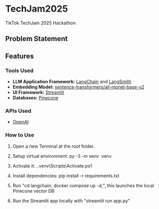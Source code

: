 # TechJam2025

TikTok TechJam 2025 Hackathon

## Problem Statement

## Features

### Tools Used

- **LLM Application Framework:** [LangChain](https://www.langchain.com/) and [LangSmith](https://www.langchain.com/langsmith)
- **Embedding Model:** [sentence-transformers/all-mpnet-base-v2](https://huggingface.co/sentence-transformers/all-mpnet-base-v2)
- **UI Framework:** [Streamlit](https://streamlit.io/)
- **Databases:** [Pinecone](https://www.pinecone.io/)

### APIs Used

- [OpenAI](https://openai.com/)

### How to Use

1. Open a new Terminal at the root folder.
2. Setup virtual environment: py -3 -m venv .venv
3. Activate it: .\.venv\Scripts\Activate.ps1
4. Install dependencies: pip install -r requirements.txt

5. Run "cd langchain; docker compose up -d;", this launches the local Pinecone vector DB
6. Run the Streamlit app locally with "streamlit run app.py"
